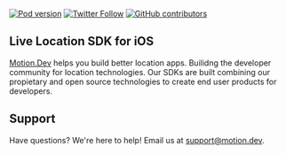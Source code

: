[![Pod version](https://img.shields.io/cocoapods/v/MotionSDK)](https://cocoapods.org/pods/MotionSDK)
[![Twitter Follow](https://img.shields.io/twitter/follow/motiondotdev?label=Follow&style=social)](https://twitter.com/motiondotdev)
[![GitHub contributors](https://img.shields.io/github/followers/motion-sdk-ios?label=Follow&style=social)](https://github.com/geosparks/motion-sdk-ios/graphs/contributors)

## Live Location SDK for iOS

[Motion.Dev](https://motion.dev) helps you build better location apps. Builidng the developer community for location technologies. Our SDKs are built combining our propietary and open source technologies to create end user products for developers.


## Support

Have questions? We're here to help! Email us at [support@motion.dev](mailto:support@motion.dev).

